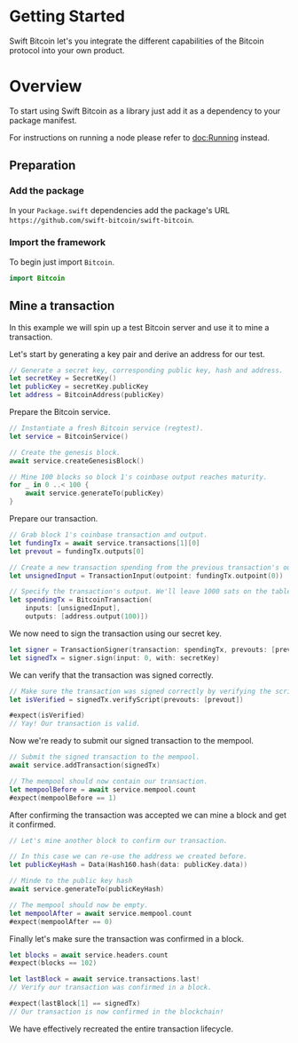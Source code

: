 # Getting Started

Swift Bitcoin let's you integrate the different capabilities of the Bitcoin protocol into your own product.

# Overview

To start using Swift Bitcoin as a library just add it as a dependency to your package manifest.

For instructions on running a node please refer to <doc:Running> instead.

## Preparation

### Add the package

In your `Package.swift` dependencies add the package's URL `https://github.com/swift-bitcoin/swift-bitcoin`.

### Import the framework

To begin just import `Bitcoin`.

```swift
import Bitcoin
```

## Mine a transaction

In this example we will spin up a test Bitcoin server and use it to mine a transaction.

Let's start by generating a key pair and derive an address for our test.

```swift
// Generate a secret key, corresponding public key, hash and address.
let secretKey = SecretKey()
let publicKey = secretKey.publicKey
let address = BitcoinAddress(publicKey)
```

Prepare the Bitcoin service.

```swift
// Instantiate a fresh Bitcoin service (regtest).
let service = BitcoinService()

// Create the genesis block.
await service.createGenesisBlock()

// Mine 100 blocks so block 1's coinbase output reaches maturity.
for _ in 0 ..< 100 {
    await service.generateTo(publicKey)
}
```

Prepare our transaction.

```swift
// Grab block 1's coinbase transaction and output.
let fundingTx = await service.transactions[1][0]
let prevout = fundingTx.outputs[0]

// Create a new transaction spending from the previous transaction's outpoint.
let unsignedInput = TransactionInput(outpoint: fundingTx.outpoint(0))

// Specify the transaction's output. We'll leave 1000 sats on the table to tip miners. We'll re-use the origin address for simplicity.
let spendingTx = BitcoinTransaction(
    inputs: [unsignedInput],
    outputs: [address.output(100)])
```

We now need to sign the transaction using our secret key.

```swift
let signer = TransactionSigner(transaction: spendingTx, prevouts: [prevout])
let signedTx = signer.sign(input: 0, with: secretKey)
```

We can verify that the transaction was signed correctly.

```swift
// Make sure the transaction was signed correctly by verifying the scripts.
let isVerified = signedTx.verifyScript(prevouts: [prevout])

#expect(isVerified)
// Yay! Our transaction is valid.
```

Now we're ready to submit our signed transaction to the mempool.

```swift
// Submit the signed transaction to the mempool.
await service.addTransaction(signedTx)

// The mempool should now contain our transaction.
let mempoolBefore = await service.mempool.count
#expect(mempoolBefore == 1)
```

After confirming the transaction was accepted we can mine a block and get it confirmed.

```swift
// Let's mine another block to confirm our transaction.

// In this case we can re-use the address we created before.
let publicKeyHash = Data(Hash160.hash(data: publicKey.data))

// Minde to the public key hash
await service.generateTo(publicKeyHash)

// The mempool should now be empty.
let mempoolAfter = await service.mempool.count
#expect(mempoolAfter == 0)
```

Finally let's make sure the transaction was confirmed in a block.

```swift
let blocks = await service.headers.count
#expect(blocks == 102)

let lastBlock = await service.transactions.last!
// Verify our transaction was confirmed in a block.

#expect(lastBlock[1] == signedTx)
// Our transaction is now confirmed in the blockchain!
```

We have effectively recreated the entire transaction lifecycle.

